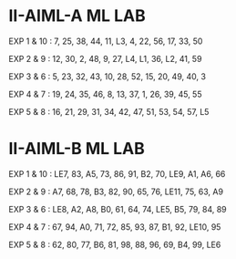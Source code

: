 # II-AIML-A ML LAB 
EXP 1 & 10 : 7, 25, 38, 44, 11, L3, 4, 22, 56, 17, 33, 50

EXP 2 & 9 : 12, 30, 2, 48, 9, 27, L4, L1, 36, L2, 41, 59

EXP 3 & 6 : 5, 23, 32, 43, 10, 28, 52, 15, 20, 49, 40, 3

EXP 4 & 7 : 19, 24, 35, 46, 8, 13, 37, 1, 26, 39, 45, 55

EXP 5 & 8 : 16, 21, 29, 31, 34, 42, 47, 51, 53, 54, 57, L5


# II-AIML-B ML LAB 
EXP 1 & 10 : LE7, 83, A5, 73, 86, 91, B2, 70, LE9, A1, A6, 66

EXP 2 & 9 : A7, 68, 78, B3, 82, 90, 65, 76, LE11, 75, 63, A9

EXP 3 & 6 : LE8, A2, A8, B0, 61, 64, 74, LE5, B5, 79, 84, 89

EXP 4 & 7 : 67, 94, A0, 71, 72, 85, 93, 87, B1, 92, LE10, 95

EXP 5 & 8 : 62, 80, 77, B6, 81, 98, 88, 96, 69, B4, 99, LE6
